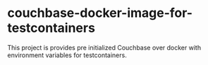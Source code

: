 # couchbase-docker-image-for-testcontainers
This project is provides pre initialized Couchbase over docker with environment variables for testcontainers.
